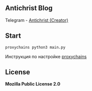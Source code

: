 ## Antichrist Blog
Telegram - [Antichrist (Creator)](https://t.me/antichristone)

## Start
```
proxychains python3 main.py
```
Инструкция по настройке [proxychains](https://ovnl.in/threads/759)

## License
**Mozilla Public License 2.0**
